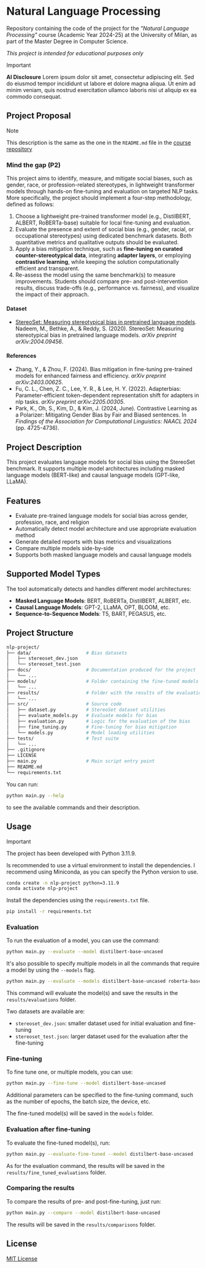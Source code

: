 # Natural Language Processing

Repository containing the code of the project for the _"Natural Language Processing"_ course (Academic Year 2024-25) at the University of Milan, as part of the Master Degree in Computer Science.

_This project is intended for educational purposes only_


> [!IMPORTANT]
> **AI Disclosure**
> Lorem ipsum dolor sit amet, consectetur adipiscing elit. Sed do eiusmod tempor incididunt ut labore et dolore magna aliqua. Ut enim ad minim veniam, quis nostrud exercitation ullamco laboris nisi ut aliquip ex ea commodo consequat.

## Project Proposal
> [!NOTE]
> This description is the same as the one in the `README.md` file in the [course repository](https://github.com/afflint/nlp/blob/main/2024-25/projects/nlp-projects-2024-25.md#mind-the-gap-p2)

### Mind the gap (P2)

This project aims to identify, measure, and mitigate social biases, such as gender, race, or profession-related stereotypes, in lightweight transformer models through hands-on fine-tuning and evaluation on targeted NLP tasks. More specifically, the project should implement a four-step methodology, defined as follows:

1. Choose a lightweight pre-trained transformer model (e.g., DistilBERT, ALBERT, RoBERTa-base) suitable for local fine-tuning and evaluation.
2. Evaluate the presence and extent of social bias (e.g., gender, racial, or occupational stereotypes) using dedicated benchmark datasets. Both quantitative metrics and qualitative outputs should be evaluated.
3. Apply a bias mitigation technique, such as **fine-tuning on curated counter-stereotypical data**, integrating **adapter layers**, or employing **contrastive learning**, while keeping the solution computationally efficient and transparent.
4. Re-assess the model using the same benchmark(s) to measure improvements. Students should compare pre- and post-intervention results, discuss trade-offs (e.g., performance vs. fairness), and visualize the impact of their approach.

#### Dataset

- [StereoSet: Measuring stereotypical bias in pretrained language models](https://github.com/moinnadeem/StereoSet). Nadeem, M., Bethke, A., & Reddy, S. (2020). StereoSet: Measuring stereotypical bias in pretrained language models. *arXiv preprint arXiv:2004.09456*.

#### References

- Zhang, Y., & Zhou, F. (2024). Bias mitigation in fine-tuning pre-trained models for enhanced fairness and efficiency. *arXiv preprint arXiv:2403.00625*.
- Fu, C. L., Chen, Z. C., Lee, Y. R., & Lee, H. Y. (2022). Adapterbias: Parameter-efficient token-dependent representation shift for adapters in nlp tasks. *arXiv preprint arXiv:2205.00305*.
- Park, K., Oh, S., Kim, D., & Kim, J. (2024, June). Contrastive Learning as a Polarizer: Mitigating Gender Bias by Fair and Biased sentences. In *Findings of the Association for Computational Linguistics: NAACL 2024* (pp. 4725-4736).

## Project Description

This project evaluates language models for social bias using the StereoSet benchmark. It supports multiple model architectures including masked language models (BERT-like) and causal language models (GPT-like, LLaMA).

## Features

- Evaluate pre-trained language models for social bias across gender, profession, race, and religion
- Automatically detect model architecture and use appropriate evaluation method
- Generate detailed reports with bias metrics and visualizations
- Compare multiple models side-by-side
- Supports both masked language models and causal language models

## Supported Model Types

The tool automatically detects and handles different model architectures:

- **Masked Language Models**: BERT, RoBERTa, DistilBERT, ALBERT, etc.
- **Causal Language Models**: GPT-2, LLaMA, OPT, BLOOM, etc.
- **Sequence-to-Sequence Models**: T5, BART, PEGASUS, etc.

## Project Structure

```bash
nlp-project/
├── data/                    # Bias datasets
│   ├── stereoset_dev.json
│   └── stereoset_test.json
├── docs/                    # Documentation produced for the project
│   └── ...
├── models/                  # Folder containing the fine-tuned models
│   └── ...
├── results/                 # Folder with the results of the evaluation 
│   └── ...
├── src/                     # Source code
│   ├── dataset.py           # StereoSet dataset utilities
│   ├── evaluate_models.py   # Evaluate models for bias
│   ├── evaluation.py        # Logic for the evaluation of the bias
│   ├── fine_tuning.py       # Fine-tuning for bias mitigation
│   └── models.py            # Model loading utilities
├── tests/                   # Test suite
│   └── ...
├── .gitignore
├── LICENSE
├── main.py                  # Main script entry point
├── README.md
└── requirements.txt
```

You can run:

```bash
python main.py --help
```

to see the available commands and their description.

## Usage

> [!IMPORTANT]
> The project has been developed with Python 3.11.9.

Is recommended to use a virtual environment to install the dependencies. I recommend using Miniconda, as you can specify the Python version to use.

```bash
conda create -n nlp-project python=3.11.9
conda activate nlp-project
```

Install the dependencies using the `requirements.txt` file.

```bash
pip install -r requirements.txt
```

### Evaluation

To run the evaluation of a model, you can use the command:

```bash
python main.py --evaluate --model distilbert-base-uncased
```

It's also possible to specify multiple models in all the commands that require a model by using the `--models` flag.

```bash
python main.py --evaluate --models distilbert-base-uncased roberta-base
```

This command will evaluate the model(s) and save the results in the `results/evaluations` folder.

Two datasets are available are:
- `stereoset_dev.json`: smaller dataset used for initial evaluation and fine-tuning
- `stereoset_test.json`: larger dataset used for the evaluation after the fine-tuning

### Fine-tuning

To fine tune one, or multiple models, you can use:

```bash
python main.py --fine-tune --model distilbert-base-uncased
```

Additional parameters can be specified to the fine-tuning command, such as the number of epochs, the batch size, the device, etc.

The fine-tuned model(s) will be saved in the `models` folder.

### Evaluation after fine-tuning

To evaluate the fine-tuned model(s), run:

```bash
python main.py --evaluate-fine-tuned --model distilbert-base-uncased
```

As for the evaluation command, the results will be saved in the `results/fine_tuned_evaluations` folder.

### Comparing the results

To compare the results of pre- and post-fine-tuning, just run:

```bash
python main.py --compare --model distilbert-base-uncased
```

The results will be saved in the `results/comparisons` folder.

## License

[MIT License](LICENSE)